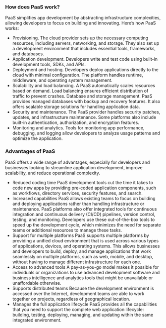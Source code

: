 ### How does PaaS work?

PaaS simplifies app development by abstracting infrastructure complexities, allowing developers to focus on building and innovating. Here’s how PaaS works:

* Provisioning. The cloud provider sets up the necessary computing resources, including servers, networking, and storage. They also set up a development environment that includes essential tools, frameworks, and databases.
* Application development. Developers write and test code using built-in development       tools, SDKs, and APIs.
* Deployment and hosting. Developers deploy applications directly to the cloud with minimal configuration. The platform handles runtime, middleware, and operating system management.
* Scalability and load balancing. A PaaS automatically scales resources based on demand. Load balancing ensures efficient distribution of traffic to prevent crashes.
Database and storage management. PaaS provides managed databases with backup and recovery features. It also offers scalable storage solutions for handling application data.
* Security and maintenance. The PaaS provider handles security patches, updates, and infrastructure maintenance. Some platforms also include built-in authentication, authorization, and encryption features.
* Monitoring and analytics. Tools for monitoring app performance, debugging, and logging allow developers to analyze usage patterns and optimize the application.

### Advantages of PaaS

  PaaS offers a wide range of advantages, especially for developers and businesses looking to streamline application development, improve scalability, and reduce operational complexity. 
* Reduced coding time
  PaaS development tools cut the time it takes to code new apps by providing pre-coded application components, such as workflows, directory services, security features, and search.
* Increased capabilities
  PaaS allows existing teams to focus on building and deploying applications rather than handling infrastructure or maintenance. PaaS platforms also offer integrated tools for continuous integration and continuous delivery (CI/CD) pipelines, version control, testing, and monitoring. Developers use these out-of-the-box tools to speed up the development cycle, which minimizes the need for separate teams or additional resources to manage these tasks.
* Support for multiple platforms
  PaaS supports multiple platforms by providing a unified cloud environment that is used across various types of applications, devices, and operating systems. This allows businesses and developers to build, deploy, and manage applications that work seamlessly on multiple platforms, such as web, mobile, and desktop, without having to manage different infrastructure for each one.
* Access to advanced tools
  A pay-as-you-go model makes it possible for individuals or organizations to use advanced development software and business intelligence and analytics tools that might be unavailable or unaffordable otherwise.
* Supports distributed teams
  Because the development environment is accessed over the Internet, development teams are able to work together on projects, regardless of geographical location.
* Manages the full application lifecycle
  PaaS provides all the capabilities that you need to support the complete web application lifecycle: building, testing, deploying, managing, and updating within the same integrated environment.